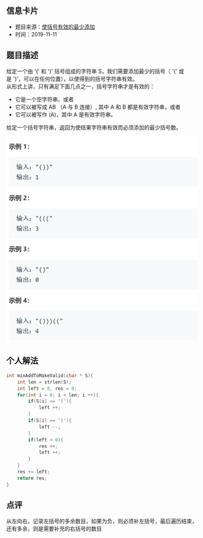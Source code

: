 ## 信息卡片
* 题目来源：[使括号有效的最少添加](https://leetcode-cn.com/problems/minimum-add-to-make-parentheses-valid/)
* 时间：2019-11-11



## 题目描述
给定一个由 '(' 和 ')' 括号组成的字符串 S，我们需要添加最少的括号（ '(' 或是 ')'，可以在任何位置），以使得到的括号字符串有效。<br>
从形式上讲，只有满足下面几点之一，括号字符串才是有效的：<br>
* 它是一个空字符串，或者
* 它可以被写成 AB （A 与 B 连接）, 其中 A 和 B 都是有效字符串，或者
* 它可以被写作 (A)，其中 A 是有效字符串。

给定一个括号字符串，返回为使结果字符串有效而必须添加的最少括号数。

![示例](https://github.com/square-coder/LeetCode-/blob/master/pic/921.png)

## 个人解法
```c
int minAddToMakeValid(char * S){
    int len = strlen(S);
    int left = 0, res = 0; 
    for(int i = 0; i < len; i ++){
        if(S[i] == '('){
            left ++;
        }
        if(S[i] == ')'){
            left --;
        }
        if(left < 0){
            res ++;
            left ++;
        }
    }
    res += left;
    return res;
}
``` 



## 点评
从左向右，记录左括号的多余数目，如果为负，则必须补左括号，最后遍历结束，还有多余，则是需要补充的右括号的数目
